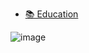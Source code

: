    - [📚 Education](#-education-)
   

![image]({`https://img.shields.io/badge/Snyk-4C4A73?style=for-the-badge&logo=snyk&logoColor=white`})